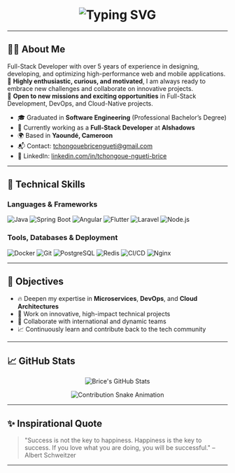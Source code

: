 <h1 align="center">
  <img src="https://readme-typing-svg.herokuapp.com?font=Fira+Code&size=28&duration=2000&pause=1000&color=2E86C1&center=true&vCenter=true&multiline=true&width=600&height=80&lines=Hi+%F0%9F%91%8B%2C+I'm+Tchongoue+Ngueti+Brice;Passionate+Full-Stack+Developer+!+%F0%9F%92%BB" alt="Typing SVG">
</h1>

---

## 👨‍💻 About Me

Full-Stack Developer with over 5 years of experience in designing, developing, and optimizing high-performance web and mobile applications.  
🎯 **Highly enthusiastic, curious, and motivated**, I am always ready to embrace new challenges and collaborate on innovative projects.  
🤝 **Open to new missions and exciting opportunities** in Full-Stack Development, DevOps, and Cloud-Native projects.

- 🎓 Graduated in **Software Engineering** (Professional Bachelor’s Degree)  
- 💼 Currently working as a **Full-Stack Developer** at **Alshadows**  
- 🌍 Based in **Yaoundé, Cameroon**  
- 📬 Contact: [tchongouebricengueti@gmail.com](mailto:tchongouebricengueti@gmail.com)  
- 🔗 LinkedIn: [linkedin.com/in/tchongoue-ngueti-brice](https://linkedin.com/in/tchongoue-ngueti-brice)

---

## 🚀 Technical Skills

### Languages & Frameworks

<p align="left">
  <img src="https://img.shields.io/badge/Java-007396?style=for-the-badge&logo=java&logoColor=white" alt="Java"/>
  <img src="https://img.shields.io/badge/Spring_Boot-6DB33F?style=for-the-badge&logo=spring-boot&logoColor=white" alt="Spring Boot"/>
  <img src="https://img.shields.io/badge/Angular-DD0031?style=for-the-badge&logo=angular&logoColor=white" alt="Angular"/>
  <img src="https://img.shields.io/badge/Flutter-02569B?style=for-the-badge&logo=flutter&logoColor=white" alt="Flutter"/>
  <img src="https://img.shields.io/badge/Laravel-FF2D20?style=for-the-badge&logo=laravel&logoColor=white" alt="Laravel"/>
  <img src="https://img.shields.io/badge/Node.js-339933?style=for-the-badge&logo=node.js&logoColor=white" alt="Node.js"/>
</p>

### Tools, Databases & Deployment

<p align="left">
  <img src="https://img.shields.io/badge/Docker-2496ED?style=for-the-badge&logo=docker&logoColor=white" alt="Docker"/>
  <img src="https://img.shields.io/badge/Git-F05032?style=for-the-badge&logo=git&logoColor=white" alt="Git"/>
  <img src="https://img.shields.io/badge/PostgreSQL-336791?style=for-the-badge&logo=postgresql&logoColor=white" alt="PostgreSQL"/>
  <img src="https://img.shields.io/badge/Redis-DC382D?style=for-the-badge&logo=redis&logoColor=white" alt="Redis"/>
  <img src="https://img.shields.io/badge/CI/CD-0A0A0A?style=for-the-badge&logo=githubactions&logoColor=white" alt="CI/CD"/>
  <img src="https://img.shields.io/badge/Nginx-009639?style=for-the-badge&logo=nginx&logoColor=white" alt="Nginx"/>
</p>

---

## 🎯 Objectives

- 🔥 Deepen my expertise in **Microservices**, **DevOps**, and **Cloud Architectures**  
- 🚀 Work on innovative, high-impact technical projects  
- 🤝 Collaborate with international and dynamic teams  
- 📈 Continuously learn and contribute back to the tech community

---

## 📈 GitHub Stats

<p align="center">
  <img src="https://github-readme-stats.vercel.app/api?username=bricengueti&show_icons=true&theme=github_dark" alt="Brice's GitHub Stats"/>
</p>

<p align="center">
  <img src="https://github.com/bricengueti/bricengueti/blob/output/github-contribution-grid-snake.svg" alt="Contribution Snake Animation"/>
</p>

---

## ✨ Inspirational Quote

> "Success is not the key to happiness. Happiness is the key to success. If you love what you are doing, you will be successful." – Albert Schweitzer

---

<!--
bricengueti/bricengueti is a ✨ special ✨ repository because its `README.md` (this file) appears on your GitHub profile.
-->
